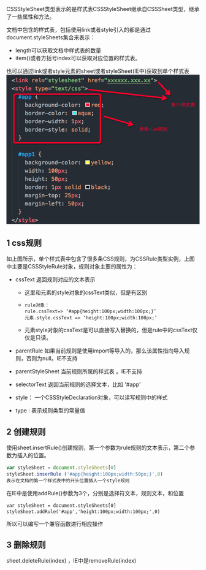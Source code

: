 CSSStyleSheet类型表示的是样式表CSSStyleSheet继承自CSSSheet类型，继承了一些属性和方法。

文档中包含的样式表，包括使用link或者style引入的都是通过document.styleSheets集合来表示：

* length可以获取文档中样式表的数量
* item\(\)或者方括号index可以获取对应位置的样式表。

也可以通过link或者style元素的sheet或者styleSheet\(IE中\)获取到单个样式表![](/assets/import14.png)

## 1 css规则

如上图所示，单个样式表中包含了很多条CSS规则，为CSSRule类型实例，上图中主要是CSSStyleRule对象，规则对象主要的属性为：

* cssText 返回规则对应的文本表示
  * 这里和元素的style对象的cssText类似，但是有区别
  * ```
    rule对象：
    rule.cssText=> ‘#app{height:100px;width:100px;}’
    元素.style.cssText => ‘height:100px;width:100px;’
    ```
  * 元素style对象的cssText是可以直接写入替换的，但是rule中的cssText仅仅是只读。
* parentRule 如果当前规则是使用import等导入的，那么该属性指向导入规则，否则为null。IE不支持

* parentStyleSheet 当前规则所属的样式表 。IE不支持

* selectorText 返回当前规则的选择文本，比如 '\#app'

* style： 一个CSSStyleDeclaration对象，可以读写规则中的样式

* type :  表示规则类型的常量值

## 2 创建规则

使用sheet.insertRule\(\)创建规则，第一个参数为rule规则的文本表示，第二个参数为插入的位置。

```js
var styleSheet = document.styleSheets[0]
styleSheet.inserRule ('#app{height:100px;width:50px;}',0)  
表示在文档的第一个样式表中的开头位置插入一个style规则
```

在IE中是使用addRule\(\)参数为3个，分别是选择符文本，规则文本，和位置

```
var styleSheet = document.styleSheets[0]
styleSheet.addRule('#app','height:100px;width:100px;',0)
```

所以可以编写一个兼容函数进行相应操作

## 3 删除规则

sheet.deleteRule\(index\) ，IE中是removeRule\(index\)

